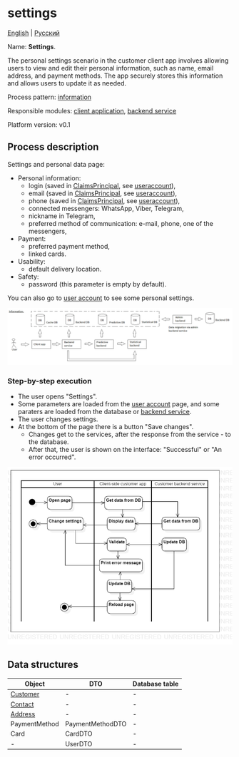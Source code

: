 # settings 

[English](settings.md) | [Русский](settings.ru.md)

Name: **Settings**.

The personal settings scenario in the customer client app involves allowing users to view and edit their personal information, such as name, email address, and payment methods. 
The app securely stores this information and allows users to update it as needed.

Process pattern: [information](../../processpatterns/information.md)

Responsible modules: [client application](../../frontend/customerclient.md), [backend service](../../backend/customerbackend.md)

Platform version: v0.1

## Process description

Settings and personal data page:
- Personal information:
    - login (saved in [ClaimsPrincipal](https://learn.microsoft.com/en-us/dotnet/api/system.security.claims.claimsprincipal), see [useraccount](../systembackend/useraccount.md)),
    - email (saved in [ClaimsPrincipal](https://learn.microsoft.com/en-us/dotnet/api/system.security.claims.claimsprincipal), see [useraccount](../systembackend/useraccount.md)),
    - phone (saved in [ClaimsPrincipal](https://learn.microsoft.com/en-us/dotnet/api/system.security.claims.claimsprincipal), see [useraccount](../systembackend/useraccount.md)),
    - connected messengers: WhatsApp, Viber, Telegram,
    - nickname in Telegram,
    - preferred method of communication: e-mail, phone, one of the messengers,
- Payment:
    - preferred payment method,
    - linked cards.
- Usability:
    - default delivery location.
- Safety:
    - password (this parameter is empty by default).

You can also go to [user account](../systembackend/useraccount.md) to see some personal settings.

![information_overall](../../img/processpatterns/information_overall.png)

### Step-by-step execution

- The user opens "Settings".
- Some parameters are loaded from the [user account](../systembackend/useraccount.md) page, and some paraters are loaded from the database or [backend service](../../backend/customerbackend.md).
- The user changes settings.
- At the bottom of the page there is a button "Save changes".
    - Changes get to the services, after the response from the service - to the database.
    - After that, the user is shown on the interface: "Successful" or "An error occurred".

![customer.settings](../../img/activitydiagrams/customer.settings.png)

## Data structures

| Object | DTO | Database table |
| --- | ---- | --- |
| [Customer](https://github.com/alexeysp11/workflow-lib/blob/main/src/Models/Business/Customers/Customer.cs) | - | - |
| [Contact](https://github.com/alexeysp11/workflow-lib/blob/main/src/Models/Business/Customers/Contact.cs) | - | - |
| [Address](https://github.com/alexeysp11/workflow-lib/blob/main/src/Models/Business/Address.cs) | - | - |
| PaymentMethod | PaymentMethodDTO | - |
| Card | CardDTO | - |
| - | UserDTO | - |

